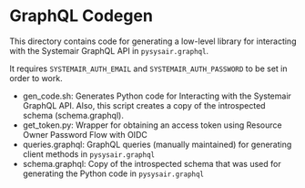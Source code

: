 # GraphQL Codegen

This directory contains code for generating a low-level library for interacting with the Systemair GraphQL API in `pysysair.graphql`.

It requires `SYSTEMAIR_AUTH_EMAIL` and `SYSTEMAIR_AUTH_PASSWORD` to be set in order to work.

- gen_code.sh: Generates Python code for Interacting with the Systemair GraphQL API. Also, this script creates a copy of the introspected schema (schema.graphql).
- get_token.py: Wrapper for obtaining an access token using Resource Owner Password Flow with OIDC
- queries.graphql: GraphQL queries (manually maintained) for generating client methods in `pysysair.graphql`
- schema.graphql: Copy of the introspected schema that was used for generating the Python code in `pysysair.graphql`
